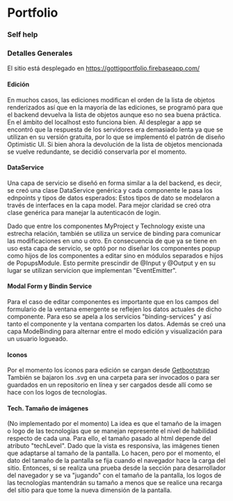 # Portfolio

### Self help

### Detalles Generales

El sitio está desplegado en https://gottigportfolio.firebaseapp.com/


#### Edición

En muchos casos, las ediciones modifican el orden de la lista de objetos renderizados así que en la mayoría de las ediciones, se programó para que el backend devuelva la lista de objetos aunque eso no sea buena práctica.
En el ámbito del localhost esto funciona bien. 
Al desplegar a app se encontró que la respuesta de los servidores era demasiado lenta ya que se utilizan en su versión gratuita, por lo que se implementó el patrón de diseño Optimistic UI. Si bien ahora la devolución de la lista de objetos mencionada se vuelve redundante, se decidió conservarla por el momento.

#### DataService

Una capa de servicio se diseñó en forma similar a la del backend, es decir, se creó una clase DataService genérica y cada componente le pasa los ednpoints y tipos de datos esperados: Estos tipos de dato se modelaron a través de interfaces en la capa model.
Para mejor claridad se creó otra clase genérica para manejar la autenticacón de login.

Dado que entre los componentes MyProject y Technology existe una estrecha relación, también se utiliza un service de binding para comunicar las modificaciones en uno u otro.
En consecuencia de que ya se tiene en uso esta capa de servicio, se optó por no diseñar los componentes popup como hijos de los componentes a editar sino en módulos separados e hijos de PopupsModule. Esto permite prescindir de @Input y @Output y en su lugar se utilizan servicion que implementan "EventEmitter".

#### Modal Form y Bindin Service

Para el caso de editar componentes es importante que en los campos del formulario de la ventana emergente se reflejen los datos actuales de dicho componente. Para eso se apela a los servicios "binding-services" y así tanto el componente y la ventana comparten los datos.
 Además se creó una capa ModeBinding para alternar entre el modo edición y visualización para un usuario logueado.


#### Iconos

Por el momento los íconos para edición se cargan desde [Getbootstrap](https://icons.getbootstrap.com/)
También se bajaron los .svg en una carpeta para ser invocados o para ser guardados en un repositorio en línea y ser cargados desde allí como se hace con los logos de tecnologías.

#### Tech. Tamaño de imágenes

(No implementado por el momento)
La idea es que el tamaño de la imagen o logo de las tecnologías que se manejan represente el nivel de habilidad respecto de cada una. Para ello, el tamaño pasado al html depende del atributo "techLevel". Dado que la vista es responsiva, las imágenes tienen que adaptarse al tamaño de la pantalla. Lo hacen, pero por el momento, el dato del tamaño de la pantalla se fija cuando el navegador hace la carga del sitio. Entonces, si se realiza una prueba desde la sección para desarrollador del navegador y se va "jugando" con el tamaño de la pantalla, los logos de las tecnologías mantendrán su tamaño a menos que se realice una recarga del sitio para que tome la nueva dimensión de la pantalla.




